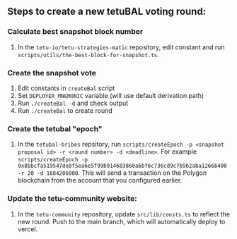 ## Steps to create a new tetuBAL voting round:

### Calculate best snapshot block number

1. In the `tetu-io/tetu-strategies-matic` repository, edit constant and run `scripts/utils/the-best-block-for-snapshot.ts`.

### Create the snapshot vote

1. Edit constants in `createBal` script
2. Set `DEPLOYER_MNEMONIC` variable (will use default derivation path)
3. Run `./createBal -d` and check output
4. Run `./createBal` to create round


### Create the tetubal "epoch"

1. In the `tetubal-bribes` repsitory, run `scripts/createEpoch -p <snapshot proposal id> -r <round number> -d <deadline>`. For example `scripts/createEpoch -p 0x8bbcfa519547de8f5ea6e5f99b914683860a6bf6c736cd9c7b9b2aba1266b400 -r 20 -d 1684206000`. This will send a transaction on the Polygon blockchain from the account that you configured earlier.

### Update the tetu-community website:

1. In the `tetu-community` repository, update `src/lib/consts.ts` to reflect the new round. Push to the main branch, which will automatically deploy to vercel.
